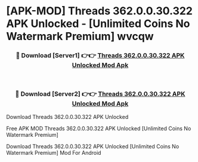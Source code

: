 # [APK-MOD] Threads 362.0.0.30.322 APK Unlocked - [Unlimited Coins No Watermark Premium] wvcqw



<div align="center">
<h3>🔴 Download [Server1] 👉👉 <a href="https://momento.my/?title=Threads_362.0.0.30.322_APK_Unlocked">Threads 362.0.0.30.322 APK Unlocked Mod Apk</a></h3><br>

<h3>🔴 Download [Server2] 👉👉 <a href="https://momento.my/?title=Threads_362.0.0.30.322_APK_Unlocked">Threads 362.0.0.30.322 APK Unlocked Mod Apk</a></h3>
</div>



Download Threads 362.0.0.30.322 APK Unlocked 

Free APK MOD Threads 362.0.0.30.322 APK Unlocked [Unlimited Coins No Watermark Premium]

Download Threads 362.0.0.30.322 APK Unlocked [Unlimited Coins No Watermark Premium] Mod For Android
